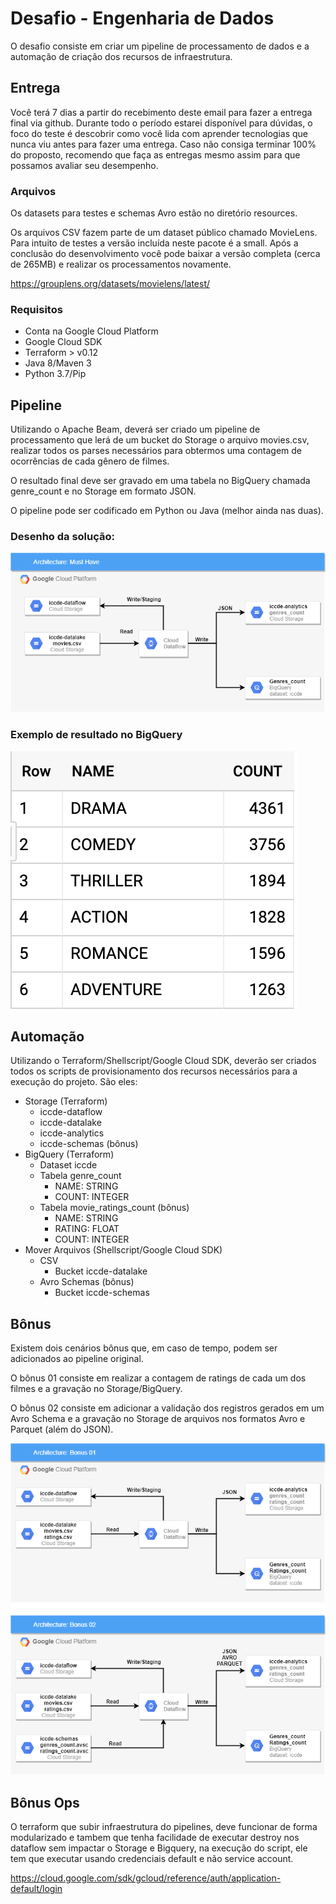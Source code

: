 # Desafio - Engenharia de Dados

O desafio consiste em criar um pipeline de processamento de dados e a 
automação de criação dos recursos de infraestrutura.

## Entrega
Você terá 7 dias a partir do recebimento deste email para fazer a 
entrega final via github. Durante todo o período estarei disponível para 
dúvidas, o foco do teste é descobrir como você lida com aprender 
tecnologias que nunca viu antes para fazer uma entrega. Caso não consiga 
terminar 100% do proposto, recomendo que faça as entregas mesmo assim 
para que possamos avaliar seu desempenho.

### Arquivos
Os datasets para testes e schemas Avro estão no diretório resources. 

Os arquivos CSV fazem parte de um dataset público chamado MovieLens.
Para intuito de testes a versão incluída neste pacote é a small. Após 
a conclusão do desenvolvimento você pode baixar a versão completa 
(cerca de 265MB) e realizar os processamentos novamente.

https://grouplens.org/datasets/movielens/latest/

### Requisitos
* Conta na Google Cloud Platform
* Google Cloud SDK
* Terraform > v0.12
* Java 8/Maven 3
* Python 3.7/Pip

## Pipeline
Utilizando o Apache Beam, deverá ser criado um pipeline de processamento
que lerá de um bucket do Storage o arquivo movies.csv, realizar todos os 
parses necessários para obtermos uma contagem de ocorrências de cada 
gênero de filmes.

O resultado final deve ser gravado em uma tabela no BigQuery chamada
genre_count e no Storage em formato JSON.

O pipeline pode ser codificado em Python ou Java 
(melhor ainda nas duas).

### Desenho da solução:

![alt text](resources/images/must_have.png "Desenho da solução")

### Exemplo de resultado no BigQuery

![alt text](resources/images/genre_count_result.png "Resultado no BigQuery")


## Automação

Utilizando o Terraform/Shellscript/Google Cloud SDK, deverão ser criados 
todos os scripts de provisionamento dos recursos necessários para a 
execução do projeto. São eles:

* Storage (Terraform)
  * iccde-dataflow
  * iccde-datalake
  * iccde-analytics
  * iccde-schemas (bônus)
* BigQuery (Terraform)
  * Dataset iccde
  * Tabela genre_count
    * NAME: STRING
    * COUNT: INTEGER
  * Tabela movie_ratings_count (bônus)
    * NAME: STRING
    * RATING: FLOAT
    * COUNT: INTEGER
* Mover Arquivos (Shellscript/Google Cloud SDK)
  * CSV
    * Bucket iccde-datalake
  * Avro Schemas (bônus)
    * Bucket iccde-schemas
    
## Bônus

Existem dois cenários bônus que, em caso de tempo, podem ser adicionados
ao pipeline original.

O bônus 01 consiste em realizar a contagem de ratings de cada um dos 
filmes e a gravação no Storage/BigQuery.

O bônus 02 consiste em adicionar a validação dos registros gerados em 
um Avro Schema e a gravação no Storage de arquivos nos formatos Avro e 
Parquet (além do JSON).


![alt text](resources/images/bonus.png "Bônus 01 e 02")


## Bônus Ops

O terraform que subir infraestrutura do pipelines, deve funcionar de forma modularizado e 
tambem que tenha facilidade de executar destroy nos dataflow sem impactar o Storage e Bigquery,
na execução do script, ele tem que executar usando credenciais default e não service account.

https://cloud.google.com/sdk/gcloud/reference/auth/application-default/login